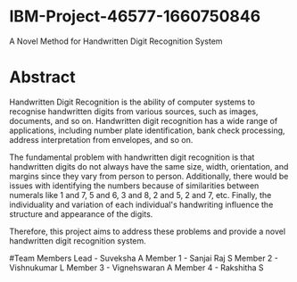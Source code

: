 # IBM-Project-46577-1660750846
A Novel Method for Handwritten Digit Recognition System

# Abstract
Handwritten Digit Recognition is the ability of computer systems to recognise handwritten digits from various sources, such as images, documents, and so on. Handwritten digit recognition has a wide range of applications, including number plate identification, bank check processing, address interpretation from envelopes, and so on.

The fundamental problem with handwritten digit recognition is that handwritten digits do not always have the same size, width, orientation, and margins since they vary from person to person. Additionally, there would be issues with identifying the numbers because of similarities between numerals like 1 and 7, 5 and 6, 3 and 8, 2 and 5, 2 and 7, etc. Finally, the individuality and variation of each individual's handwriting influence the structure and appearance of the digits.

Therefore, this project aims to address these problems and provide a novel handwritten digit recognition system.

#Team Members
Lead - Suveksha A
Member 1 - Sanjai Raj S
Member 2 - Vishnukumar L
Member 3 - Vignehswaran A
Member 4 - Rakshitha S
